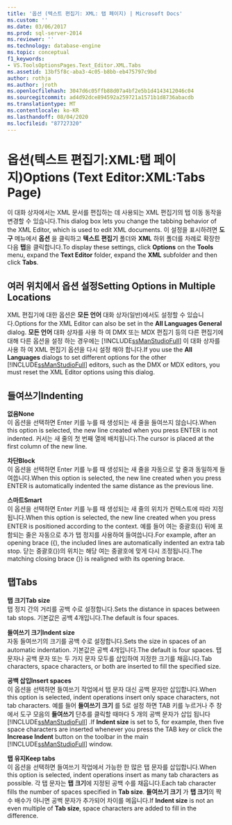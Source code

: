 ```yaml
---
title: '옵션 (텍스트 편집기: XML: 탭 페이지) | Microsoft Docs'
ms.custom: ''
ms.date: 03/06/2017
ms.prod: sql-server-2014
ms.reviewer: ''
ms.technology: database-engine
ms.topic: conceptual
f1_keywords:
- VS.ToolsOptionsPages.Text_Editor.XML.Tabs
ms.assetid: 13bf5f8c-aba3-4c05-b8bb-eb475797c9bd
author: rothja
ms.author: jroth
ms.openlocfilehash: 3047d6c05ffb88d07a4bf2e5b1d4143412046c04
ms.sourcegitcommit: ad4d92dce894592a259721a1571b1d8736abacdb
ms.translationtype: MT
ms.contentlocale: ko-KR
ms.lasthandoff: 08/04/2020
ms.locfileid: "87727320"
---
```

# <a name="options-text-editorxmltabs-page"></a><span data-ttu-id="f7353-102">옵션(텍스트 편집기:XML:탭 페이지)</span><span class="sxs-lookup"><span data-stu-id="f7353-102">Options (Text Editor:XML:Tabs Page)</span></span>
  <span data-ttu-id="f7353-103">이 대화 상자에서는 XML 문서를 편집하는 데 사용되는 XML 편집기의 탭 이동 동작을 변경할 수 있습니다.</span><span class="sxs-lookup"><span data-stu-id="f7353-103">This dialog box lets you change the tabbing behavior of the XML Editor, which is used to edit XML documents.</span></span> <span data-ttu-id="f7353-104">이 설정을 표시하려면 **도구** 메뉴에서 **옵션** 을 클릭하고 **텍스트 편집기** 폴더와 **XML** 하위 폴더를 차례로 확장한 다음 **탭**을 클릭합니다.</span><span class="sxs-lookup"><span data-stu-id="f7353-104">To display these settings, click **Options** on the **Tools** menu, expand the **Text Editor** folder, expand the **XML** subfolder and then click **Tabs**.</span></span>  
  
## <a name="setting-options-in-multiple-locations"></a><span data-ttu-id="f7353-105">여러 위치에서 옵션 설정</span><span class="sxs-lookup"><span data-stu-id="f7353-105">Setting Options in Multiple Locations</span></span>  
 <span data-ttu-id="f7353-106">XML 편집기에 대한 옵션은 **모든 언어** 대화 상자(일반)에서도 설정할 수 있습니다.</span><span class="sxs-lookup"><span data-stu-id="f7353-106">Options for the XML Editor can also be set in the **All Languages General** dialog.</span></span> <span data-ttu-id="f7353-107">**모든 언어** 대화 상자를 사용 하 여 DMX 또는 MDX 편집기 등의 다른 편집기에 대해 다른 옵션을 설정 하는 경우에는 [!INCLUDE[ssManStudioFull](../includes/ssmanstudiofull-md.md)] 이 대화 상자를 사용 하 여 XML 편집기 옵션을 다시 설정 해야 합니다.</span><span class="sxs-lookup"><span data-stu-id="f7353-107">If you use the **All Languages** dialogs to set different options for the other [!INCLUDE[ssManStudioFull](../includes/ssmanstudiofull-md.md)] editors, such as the DMX or MDX editors, you must reset the XML Editor options using this dialog.</span></span>  
  
## <a name="indenting"></a><span data-ttu-id="f7353-108">들여쓰기</span><span class="sxs-lookup"><span data-stu-id="f7353-108">Indenting</span></span>  
 <span data-ttu-id="f7353-109">**없음**</span><span class="sxs-lookup"><span data-stu-id="f7353-109">**None**</span></span>  
 <span data-ttu-id="f7353-110">이 옵션을 선택하면 Enter 키를 누를 때 생성되는 새 줄을 들여쓰지 않습니다.</span><span class="sxs-lookup"><span data-stu-id="f7353-110">When this option is selected, the new line created when you press ENTER is not indented.</span></span> <span data-ttu-id="f7353-111">커서는 새 줄의 첫 번째 열에 배치됩니다.</span><span class="sxs-lookup"><span data-stu-id="f7353-111">The cursor is placed at the first column of the new line.</span></span>  
  
 <span data-ttu-id="f7353-112">**차단**</span><span class="sxs-lookup"><span data-stu-id="f7353-112">**Block**</span></span>  
 <span data-ttu-id="f7353-113">이 옵션을 선택하면 Enter 키를 누를 때 생성되는 새 줄을 자동으로 앞 줄과 동일하게 들여씁니다.</span><span class="sxs-lookup"><span data-stu-id="f7353-113">When this option is selected, the new line created when you press ENTER is automatically indented the same distance as the previous line.</span></span>  
  
 <span data-ttu-id="f7353-114">**스마트**</span><span class="sxs-lookup"><span data-stu-id="f7353-114">**Smart**</span></span>  
 <span data-ttu-id="f7353-115">이 옵션을 선택하면 Enter 키를 누를 때 생성되는 새 줄의 위치가 컨텍스트에 따라 지정됩니다.</span><span class="sxs-lookup"><span data-stu-id="f7353-115">When this option is selected, the new line created when you press ENTER is positioned according to the context.</span></span> <span data-ttu-id="f7353-116">예를 들어 여는 중괄호({) 뒤에 포함되는 줄은 자동으로 추가 탭 정지를 사용하여 들여씁니다.</span><span class="sxs-lookup"><span data-stu-id="f7353-116">For example, after an opening brace ({), the included lines are automatically indented an extra tab stop.</span></span> <span data-ttu-id="f7353-117">닫는 중괄호(})의 위치는 해당 여는 중괄호에 맞게 다시 조정됩니다.</span><span class="sxs-lookup"><span data-stu-id="f7353-117">The matching closing brace (}) is realigned with its opening brace.</span></span>  
  
## <a name="tabs"></a><span data-ttu-id="f7353-118">탭</span><span class="sxs-lookup"><span data-stu-id="f7353-118">Tabs</span></span>  
 <span data-ttu-id="f7353-119">**탭 크기**</span><span class="sxs-lookup"><span data-stu-id="f7353-119">**Tab size**</span></span>  
 <span data-ttu-id="f7353-120">탭 정지 간의 거리를 공백 수로 설정합니다.</span><span class="sxs-lookup"><span data-stu-id="f7353-120">Sets the distance in spaces between tab stops.</span></span> <span data-ttu-id="f7353-121">기본값은 공백 4개입니다.</span><span class="sxs-lookup"><span data-stu-id="f7353-121">The default is four spaces.</span></span>  
  
 <span data-ttu-id="f7353-122">**들여쓰기 크기**</span><span class="sxs-lookup"><span data-stu-id="f7353-122">**Indent size**</span></span>  
 <span data-ttu-id="f7353-123">자동 들여쓰기의 크기를 공백 수로 설정합니다.</span><span class="sxs-lookup"><span data-stu-id="f7353-123">Sets the size in spaces of an automatic indentation.</span></span> <span data-ttu-id="f7353-124">기본값은 공백 4개입니다.</span><span class="sxs-lookup"><span data-stu-id="f7353-124">The default is four spaces.</span></span> <span data-ttu-id="f7353-125">탭 문자나 공백 문자 또는 두 가지 문자 모두를 삽입하여 지정한 크기를 채웁니다.</span><span class="sxs-lookup"><span data-stu-id="f7353-125">Tab characters, space characters, or both are inserted to fill the specified size.</span></span>  
  
 <span data-ttu-id="f7353-126">**공백 삽입**</span><span class="sxs-lookup"><span data-stu-id="f7353-126">**Insert spaces**</span></span>  
 <span data-ttu-id="f7353-127">이 옵션을 선택하면 들여쓰기 작업에서 탭 문자 대신 공백 문자만 삽입합니다.</span><span class="sxs-lookup"><span data-stu-id="f7353-127">When this option is selected, indent operations insert only space characters, not tab characters.</span></span> <span data-ttu-id="f7353-128">예를 들어 **들여쓰기 크기** 를 5로 설정 하면 TAB 키를 누르거나 주 창에서 도구 모음의 **들여쓰기** 단추를 클릭할 때마다 5 개의 공백 문자가 삽입 됩니다 [!INCLUDE[ssManStudioFull](../includes/ssmanstudiofull-md.md)] .</span><span class="sxs-lookup"><span data-stu-id="f7353-128">If **Indent size** is set to 5, for example, then five space characters are inserted whenever you press the TAB key or click the **Increase Indent** button on the toolbar in the main [!INCLUDE[ssManStudioFull](../includes/ssmanstudiofull-md.md)] window.</span></span>  
  
 <span data-ttu-id="f7353-129">**탭 유지**</span><span class="sxs-lookup"><span data-stu-id="f7353-129">**Keep tabs**</span></span>  
 <span data-ttu-id="f7353-130">이 옵션을 선택하면 들여쓰기 작업에서 가능한 한 많은 탭 문자를 삽입합니다.</span><span class="sxs-lookup"><span data-stu-id="f7353-130">When this option is selected, indent operations insert as many tab characters as possible.</span></span> <span data-ttu-id="f7353-131">각 탭 문자는 **탭 크기**에 지정된 공백 수를 채웁니다.</span><span class="sxs-lookup"><span data-stu-id="f7353-131">Each tab character fills the number of spaces specified in **Tab size**.</span></span> <span data-ttu-id="f7353-132">**들여쓰기 크기** 가 **탭 크기**의 짝수 배수가 아니면 공백 문자가 추가되어 차이를 메웁니다.</span><span class="sxs-lookup"><span data-stu-id="f7353-132">If **Indent size** is not an even multiple of **Tab size**, space characters are added to fill in the difference.</span></span>  
  
  
